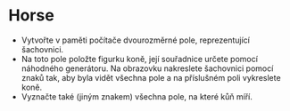 # Horse
- Vytvořte v paměti počítače dvourozměrné pole, reprezentující šachovnici. 
- Na toto pole položte figurku koně, její souřadnice určete pomocí náhodného generátoru. Na obrazovku nakreslete šachovnici pomocí znaků tak, aby byla vidět všechna pole a na příslušném poli vykreslete koně. 
- Vyznačte také (jiným znakem) všechna pole, na které kůň míří.